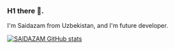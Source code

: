 ### H1 there 👋.
I'm Saidazam from  Uzbekistan, and I'm future developer.

[![SAIDAZAM GitHub stats](https://github-readme-stats.vercel.app/api?username=SAIDAZAM)](https://github.com/SAIDAZAM/github-readme-stats)
